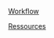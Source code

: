 [Workflow](https://github.com/Balatzar/workflow/blob/master/workflow.md)

[Ressources](https://github.com/Balatzar/workflow/blob/master/ressources.md)
